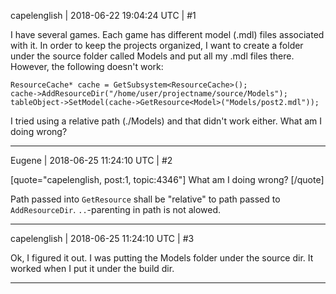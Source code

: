 capelenglish | 2018-06-22 19:04:24 UTC | #1

I have several games. Each game has different model (.mdl) files associated with it. In order to keep the projects organized, I want to create a folder under the source folder called Models and put all my .mdl files there. However, the following doesn't work:

    ResourceCache* cache = GetSubsystem<ResourceCache>();
    cache->AddResourceDir("/home/user/projectname/source/Models");
    tableObject->SetModel(cache->GetResource<Model>("Models/post2.mdl"));

I tried using a relative path (./Models) and that didn't work either. What am I doing wrong?

-------------------------

Eugene | 2018-06-25 11:24:10 UTC | #2

[quote="capelenglish, post:1, topic:4346"]
What am I doing wrong?
[/quote]

Path passed into `GetResource` shall be "relative" to path passed to `AddResourceDir`.
`..`-parenting in path is not alowed.

-------------------------

capelenglish | 2018-06-25 11:24:10 UTC | #3

Ok, I figured it out. I was putting the Models folder under the source dir. It worked when I put it under the build dir.

-------------------------

